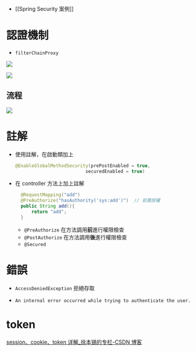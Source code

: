 - [[Spring Security 案例]]

# 認證機制

- `filterChainProxy`

![](https://i.imgur.com/jLANIZG.png)

![](https://i.imgur.com/zIk8GWX.png)

## 流程

![](https://i.imgur.com/MVWb0mg.png)

# 註解

- 使用註解，在啟動類加上
  ```java
  @EnableGlobalMethodSecurity(prePostEnabled = true,
  							securedEnabled = true)
  ```
- 在 controller 方法上加上註解
  ```java
    @RequestMapping("add")
    @PreAuthorize("hasAuthority('sys:add')")  // 前置授權
    public String add(){
        return "add";
    }
  ```
  - `@PreAuthorize` 在方法調用**前**進行權限檢查
  - `@PostAuthorize` 在方法調用**後**進行權限檢查
  - `@Secured`

# 錯誤

- `AccessDeniedException` 拒絕存取

- `An internal error occurred while trying to authenticate the user.`

# token

[session、cookie、token 详解\_徐本锡的专栏-CSDN 博客](https://blog.csdn.net/xubenxismile/article/details/92838749?ops_request_misc=%257B%2522request%255Fid%2522%253A%2522162999283616780271588264%2522%252C%2522scm%2522%253A%252220140713.130102334.pc%255Fall.%2522%257D&request_id=162999283616780271588264&biz_id=0&utm_medium=distribute.pc_search_result.none-task-blog-2~all~first_rank_v2~rank_v29-1-92838749.pc_search_result_cache&utm_term=Token&spm=1018.2226.3001.4187)

